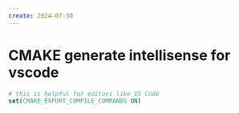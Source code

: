 ```yaml
---
create: 2024-07-30
---
```

# CMAKE generate intellisense for vscode

```cmake
# this is helpful for editors like VS Code
set(CMAKE_EXPORT_COMPILE_COMMANDS ON)
```

